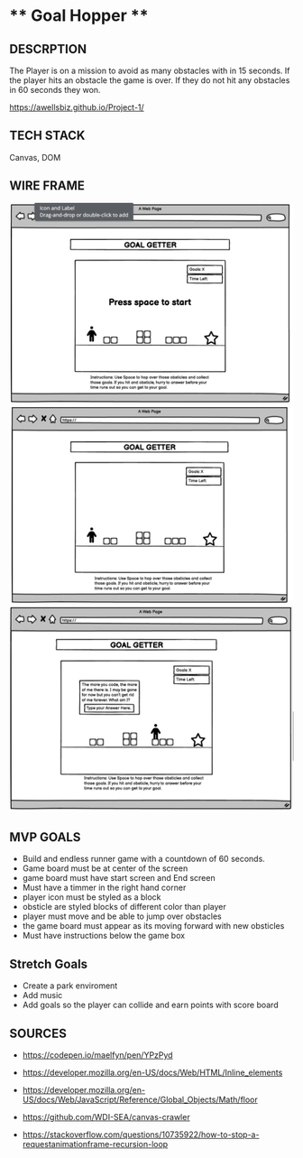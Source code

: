 # ** Goal Hopper **

## DESCRPTION

The Player is on a mission to avoid as many obstacles with in 15 seconds. If the player hits an obstacle the game is over. If they do not hit any obstacles in 60 seconds they won.

https://awellsbiz.github.io/Project-1/

## TECH STACK

Canvas, DOM

## WIRE FRAME

![Image of start screen](images/Start%20Screen.png)
![Image of main screen](images/Main%20Screen.png)
![Image of collide screen](images/Collide%20Screen.png)

## MVP GOALS

- Build and endless runner game with a countdown of 60 seconds. 
- Game board must be at center of the screen
- game board must have start screen and End screen
- Must have a timmer in the right hand corner 
- player icon must be styled as a block
- obsticle are styled blocks of different color than player
- player must move and be able to jump over obstacles
- the game board must appear as its moving forward with new obsticles
- Must have instructions below the game box 


## Stretch Goals 

- Create a park enviroment
- Add music
- Add goals so the player can collide and earn points with score board

## SOURCES

- https://codepen.io/maelfyn/pen/YPzPyd

- https://developer.mozilla.org/en-US/docs/Web/HTML/Inline_elements

- https://developer.mozilla.org/en-US/docs/Web/JavaScript/Reference/Global_Objects/Math/floor

- https://github.com/WDI-SEA/canvas-crawler

- https://stackoverflow.com/questions/10735922/how-to-stop-a-requestanimationframe-recursion-loop


